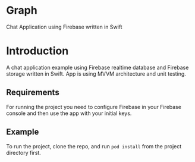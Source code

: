 # Graph
Chat Application using Firebase written in Swift

# Introduction

A chat application example using Firebase realtime database and Firebase storage written in Swift.
App is using MVVM architecture and unit testing.

## Requirements
For running the project you need to configure Firebase in your Firebase console and then use the app with your initial keys.

## Example

To run the project, clone the repo, and run `pod install` from the project directory first.
